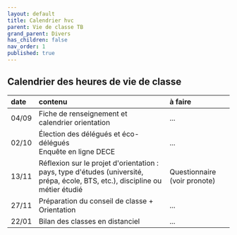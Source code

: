 ```yaml
---
layout: default
title: Calendrier hvc
parent: Vie de classe TB
grand_parent: Divers
has_children: false
nav_order: 1
published: true
---
```

## Calendrier des heures de vie de classe

| date | contenu | à faire |
| :--------- | :------- | :--------- |
| 04/09 | Fiche de renseignement et calendrier orientation | ... |
| 02/10 | Élection des délégués et éco-délégués <br> Enquête en ligne DECE | ... |
| 13/11 | Réflexion sur le projet d'orientation : pays, type d'études (université, prépa, école, BTS, etc.), discipline ou métier étudié | Questionnaire (voir pronote) |
| 27/11 | Préparation du conseil de classe + Orientation |  ... |
| 22/01 |Bilan des classes en distanciel |  ... |